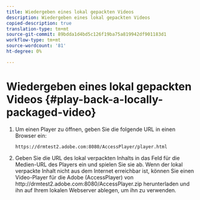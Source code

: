 ```yaml
---
title: Wiedergeben eines lokal gepackten Videos
description: Wiedergeben eines lokal gepackten Videos
copied-description: true
translation-type: tm+mt
source-git-commit: 89bdda1d4bd5c126f19ba75a819942df901183d1
workflow-type: tm+mt
source-wordcount: '81'
ht-degree: 0%

---
```



# Wiedergeben eines lokal gepackten Videos {#play-back-a-locally-packaged-video}

1. Um einen Player zu öffnen, geben Sie die folgende URL in einen Browser ein:

   ```
   https://drmtest2.adobe.com:8080/AccessPlayer/player.html
   ```

1. Geben Sie die URL des lokal verpackten Inhalts in das Feld für die Medien-URL des Players ein und spielen Sie sie ab.
Wenn der lokal verpackte Inhalt nicht aus dem Internet erreichbar ist, können Sie einen Video-Player für die Adobe (AccessPlayer) von ht<span></span>tp://drmtest2.adobe.com:8080/AccessPlayer.zip herunterladen und ihn auf Ihrem lokalen Webserver ablegen, um ihn zu verwenden.